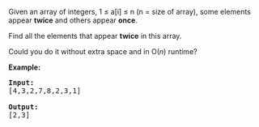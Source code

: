 Given an array of integers, 1 ≤ a[i] ≤ n (n = size of array), some elements appear **twice** and others appear **once**.

Find all the elements that appear **twice** in this array.

Could you do it without extra space and in O(*n*) runtime?

**Example:**

<pre>
<b>Input:</b>
[4,3,2,7,8,2,3,1]

<b>Output:</b>
[2,3]
</pre>
